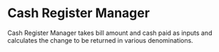 # Cash Register Manager

Cash Register Manager takes bill amount and cash paid as inputs and calculates the change to be returned in various denominations.
